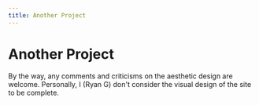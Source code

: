 ```yaml
---
title: Another Project
---
```


# Another Project

By the way, any comments and criticisms on the aesthetic design are welcome. Personally, I (Ryan G) don't consider the visual design of the site to be complete.

